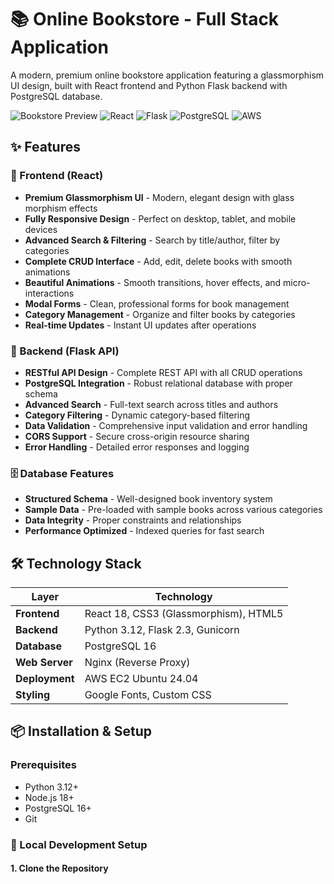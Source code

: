 # 📚 Online Bookstore - Full Stack Application

A modern, premium online bookstore application featuring a glassmorphism UI design, built with React frontend and Python Flask backend with PostgreSQL database.

![Bookstore Preview](https://img.shields.io/badge/Status-Live-brightgreen)
![React](https://img.shields.io/badge/React-18.x-61DAFB?logo=react)
![Flask](https://img.shields.io/badge/Flask-2.3.x-000000?logo=flask)
![PostgreSQL](https://img.shields.io/badge/PostgreSQL-16.x-336791?logo=postgresql)
![AWS](https://img.shields.io/badge/AWS-EC2-FF9900?logo=amazonaws)

## ✨ Features

### 🎨 Frontend (React)
- **Premium Glassmorphism UI** - Modern, elegant design with glass morphism effects
- **Fully Responsive Design** - Perfect on desktop, tablet, and mobile devices
- **Advanced Search & Filtering** - Search by title/author, filter by categories
- **Complete CRUD Interface** - Add, edit, delete books with smooth animations
- **Beautiful Animations** - Smooth transitions, hover effects, and micro-interactions
- **Modal Forms** - Clean, professional forms for book management
- **Category Management** - Organize and filter books by categories
- **Real-time Updates** - Instant UI updates after operations

### 🚀 Backend (Flask API)
- **RESTful API Design** - Complete REST API with all CRUD operations
- **PostgreSQL Integration** - Robust relational database with proper schema
- **Advanced Search** - Full-text search across titles and authors
- **Category Filtering** - Dynamic category-based filtering
- **Data Validation** - Comprehensive input validation and error handling
- **CORS Support** - Secure cross-origin resource sharing
- **Error Handling** - Detailed error responses and logging

### 🗄️ Database Features
- **Structured Schema** - Well-designed book inventory system
- **Sample Data** - Pre-loaded with sample books across various categories
- **Data Integrity** - Proper constraints and relationships
- **Performance Optimized** - Indexed queries for fast search

## 🛠️ Technology Stack

| Layer | Technology |
|-------|------------|
| **Frontend** | React 18, CSS3 (Glassmorphism), HTML5 |
| **Backend** | Python 3.12, Flask 2.3, Gunicorn |
| **Database** | PostgreSQL 16 |
| **Web Server** | Nginx (Reverse Proxy) |
| **Deployment** | AWS EC2 Ubuntu 24.04 |
| **Styling** | Google Fonts, Custom CSS |

## 📦 Installation & Setup

### Prerequisites
- Python 3.12+
- Node.js 18+
- PostgreSQL 16+
- Git

### 🔧 Local Development Setup

#### 1. Clone the Repository
